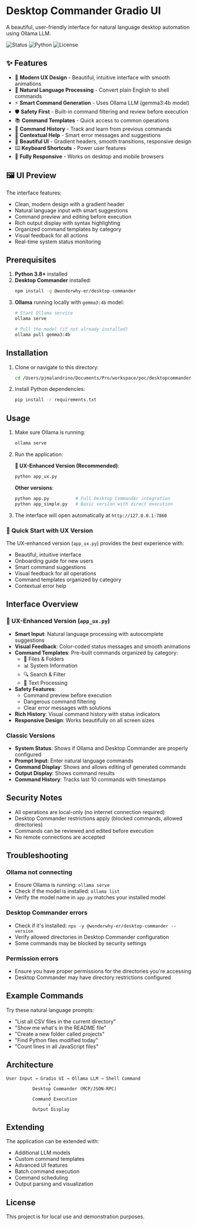 # Desktop Commander Gradio UI

A beautiful, user-friendly interface for natural language desktop automation using Ollama LLM.

![Status](https://img.shields.io/badge/status-active-success.svg)
![Python](https://img.shields.io/badge/python-3.8+-blue.svg)
![License](https://img.shields.io/badge/license-MIT-green.svg)

## ✨ Features

- 🎨 **Modern UX Design** - Beautiful, intuitive interface with smooth animations
- 🤖 **Natural Language Processing** - Convert plain English to shell commands
- ⚡ **Smart Command Generation** - Uses Ollama LLM (gemma3:4b model)
- 🛡️ **Safety First** - Built-in command filtering and review before execution
- 📚 **Command Templates** - Quick access to common operations
- 📜 **Command History** - Track and learn from previous commands
- 🎯 **Contextual Help** - Smart error messages and suggestions
- 🌙 **Beautiful UI** - Gradient headers, smooth transitions, responsive design
- ⌨️ **Keyboard Shortcuts** - Power user features
- 📱 **Fully Responsive** - Works on desktop and mobile browsers

## 🖼️ UI Preview

The interface features:
- Clean, modern design with a gradient header
- Natural language input with smart suggestions
- Command preview and editing before execution
- Rich output display with syntax highlighting
- Organized command templates by category
- Visual feedback for all actions
- Real-time system status monitoring

## Prerequisites

1. **Python 3.8+** installed
2. **Desktop Commander** installed:
   ```bash
   npm install -g @wonderwhy-er/desktop-commander
   ```
3. **Ollama** running locally with `gemma3:4b` model:
   ```bash
   # Start Ollama service
   ollama serve
   
   # Pull the model (if not already installed)
   ollama pull gemma3:4b
   ```

## Installation

1. Clone or navigate to this directory:
   ```bash
   cd /Users/pjmalandrino/Documents/Pro/workspace/poc/desktopcommander-interface
   ```

2. Install Python dependencies:
   ```bash
   pip install -r requirements.txt
   ```

## Usage

1. Make sure Ollama is running:
   ```bash
   ollama serve
   ```

2. Run the application:
   
   **🎨 UX-Enhanced Version (Recommended)**:
   ```bash
   python app_ux.py
   ```
   
   **Other versions**:
   ```bash
   python app.py          # Full Desktop Commander integration
   python app_simple.py   # Basic version with direct execution
   ```

3. The interface will open automatically at `http://127.0.0.1:7860`

### 🚀 Quick Start with UX Version

The UX-enhanced version (`app_ux.py`) provides the best experience with:
- Beautiful, intuitive interface
- Onboarding guide for new users
- Smart command suggestions
- Visual feedback for all operations
- Command templates organized by category
- Contextual error help

## Interface Overview

### 🎨 UX-Enhanced Version (`app_ux.py`)
- **Smart Input**: Natural language processing with autocomplete suggestions
- **Visual Feedback**: Color-coded status messages and smooth animations  
- **Command Templates**: Pre-built commands organized by category:
  - 📁 Files & Folders
  - 📊 System Information
  - 🔍 Search & Filter
  - 📝 Text Processing
- **Safety Features**: 
  - Command preview before execution
  - Dangerous command filtering
  - Clear error messages with solutions
- **Rich History**: Visual command history with status indicators
- **Responsive Design**: Works beautifully on all screen sizes

### Classic Versions
- **System Status**: Shows if Ollama and Desktop Commander are properly configured
- **Prompt Input**: Enter natural language commands
- **Command Display**: Shows and allows editing of generated commands
- **Output Display**: Shows command results
- **Command History**: Tracks last 10 commands with timestamps

## Security Notes

- All operations are local-only (no internet connection required)
- Desktop Commander restrictions apply (blocked commands, allowed directories)
- Commands can be reviewed and edited before execution
- No remote connections are accepted

## Troubleshooting

### Ollama not connecting
- Ensure Ollama is running: `ollama serve`
- Check if the model is installed: `ollama list`
- Verify the model name in `app.py` matches your installed model

### Desktop Commander errors
- Check if it's installed: `npx -y @wonderwhy-er/desktop-commander --version`
- Verify allowed directories in Desktop Commander configuration
- Some commands may be blocked by security settings

### Permission errors
- Ensure you have proper permissions for the directories you're accessing
- Desktop Commander may have directory restrictions configured

## Example Commands

Try these natural language prompts:
- "List all CSV files in the current directory"
- "Show me what's in the README file"
- "Create a new folder called projects"
- "Find Python files modified today"
- "Count lines in all JavaScript files"

## Architecture

```
User Input → Gradio UI → Ollama LLM → Shell Command
                ↓
          Desktop Commander (MCP/JSON-RPC)
                ↓
          Command Execution
                ↓
          Output Display
```

## Extending

The application can be extended with:
- Additional LLM models
- Custom command templates
- Advanced UI features
- Batch command execution
- Command scheduling
- Output parsing and visualization

## License

This project is for local use and demonstration purposes.